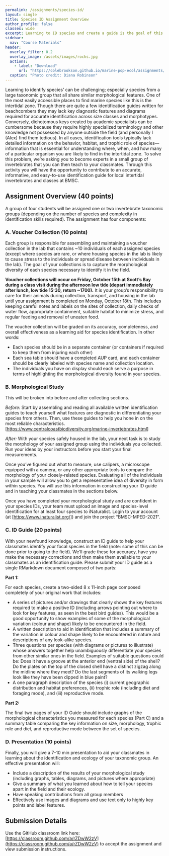 ```yaml
---
permalink: /assignments/species-id/
layout: single
title: Species ID Assignment Overview
author_profile: false
classes: wide
excerpt: Learning to ID species and create a guide is the goal of this assignment, introducing you to the rocky intertidal. 
sidebar:
  nav: "Course Materials"
header:
  overlay_filter: 0.2
  overlay_image: /assets/images/rocks.jpg
  actions:
    - label: "Download"
      url: "https://colebrookson.github.io/marine-pop-ecol/assignments/species-id.pdf"
  caption: "Photo credit: Diana Robinson"
---
```


Learning to identify species’ can be challenging; especially species from a large taxonomic group that all share similar morphological features. One of the most easily accessible places to find marine species like this is the intertidal zone. Though there are quite a few identification guides written for beachcombers they may lack key diagnostic features and diagrams required for accurate identification across size classes and morphotypes. Conversely, dichotomous keys created by academic specialists can be cumbersome because they require highly specialized terminology and other knowledge not possessed by anyone outside the field (and personally I (Alex) find them tedious). In all cases, identification tools typically lack detailed information on the behavior, habitat, and trophic role of species—information that is essential for understanding where, when, and how many of a particular organism you are likely to find in the intertidal zone. To solve this problem, we’re asking you to become experts in a small group of invertebrates that you can then teach to your classmates. Through this activity you will have the opportunity to contribute to an accurate, informative, and easy-to-use identification guide for local intertidal invertebrates and classes at BMSC.

## Assignment Overview (40 points)

A group of four students will be assigned one or two invertebrate taxonomic groups (depending on the number of species and complexity in identification skills required). The assignment has four components:

### A. Voucher Collection (10 points)

Each group is responsible for assembling and maintaining a voucher collection in the lab that contains ~10 individuals of each assigned species (except where species are rare, or where housing species in the lab is likely to cause stress to the individuals or spread disease between individuals in the lab). The goal of your collections is to capture the morphological diversity of each species necessary to identify it in the field. 

**Voucher collections will occur on Friday, October 15th at Scott’s Bay during a class visit during the afternoon low tide (depart immediately after lunch, low tide 15:30, return ~1700).** It is your group’s responsibility to care for their animals during collection, transport, and housing in the lab until your assignment is completed on Monday, October 18th. This includes keeping careful notes and labels on the sites of collection, daily checks of water flow, appropriate containment, suitable habitat to minimize stress, and regular feeding and removal of uneaten food. 

The voucher collection will be graded on its accuracy, completeness, and overall effectiveness as a learning aid for species identification. In other words:

* Each species should be in a separate container (or containers if required to keep them from injuring each other)
* Each sea table should have a completed AUP card, and each container should be clearly labeled with species name and collection location.
* The individuals you have on display should each serve a purpose in terms of highlighting the morphological diversity found in your species.

### B. Morphological Study

This will be broken into before and after collecting sections. 

*Before:* Start by assembling and reading all available written identification guides to teach yourself what features are diagnostic in differentiating your species from others. Then, use these guides to help you hone in on the most reliable characteristics. [https://www.centralcoastbiodiversity.org/marine-invertebrates.html]

*After:* With your species safely housed in the lab, your next task is to study the morphology of your assigned group using the individuals you collected. Run your ideas by your instructors before you start your final measurements.

Once you’ve figured out what to measure, use calipers, a microscope equipped with a camera, or any other appropriate tools to compare the morphology of your closely-related species. Evaluating all of the individuals in your sample will allow you to get a representative idea of diversity in form within species. You will use this information in constructing your ID guide and in teaching your classmates in the sections below.

Once you have completed your morphological study and are confident in your species IDs, your team must upload an image and species-level identification for at least four species to iNaturalist. Login to your account (at [https://www.inaturalist.org/]) and join the project “BMSC-MPED-2021”. 

### C. ID Guide (20 points)

With your newfound knowledge, construct an ID guide to help your classmates identify your focal species in the field (note: some of this can be done prior to going to the field). We’ll grade these for accuracy, have you make the necessary corrections and then make them available to your classmates as an identification guide. Please submit your ID guide as a single RMarkdown document composed of two parts: 

**Part 1:** 

For each species, create a two-sided 8 x 11-inch page composed completely of your original work that includes:

* A series of pictures and/or drawings that clearly shows the key features required to make a positive ID (including arrows pointing out where to look for key features, as seen in the best bird guides). This would be a good opportunity to show examples of some of the morphological variation (colour and shape) likely to be encountered in the field.
* A written description to aid in identification that includes a summary of the variation in colour and shape likely to be encountered in nature and descriptions of any look-alike species.
* Three questions per species (with diagrams or pictures to illustrate) whose answers together help unambiguously differentiate your species from other similar ones in the field. Examples of suitable questions could be: Does it have a groove at the anterior end (ventral side) of the shell? Do the plates on the top of the closed shell have a distinct zigzag along the midline where they meet? Do the last segments of its walking legs look like they have been dipped in blue paint?
* A one paragraph description of the species (i) current geographic distribution and habitat preferences, (ii) trophic role (including diet and foraging mode), and (iii) reproductive mode. 

**Part 2:** 

The final two pages of your ID Guide should include graphs of the morphological characteristics you measured for each species (Part C) and a summary table comparing the key information on size, morphology, trophic role and diet, and reproductive mode between the set of species.

### D. Presentation (10 points)

Finally, you will give a 7-10 min presentation to aid your classmates in learning about the identification and ecology of your taxonomic group. An effective presentation will:

* Include a description of the results of your morphological study (including graphs, tables, diagrams, and pictures where appropriate)
* Give a summary of what you learned about how to tell your species apart in the field and their ecology.
* Have speaking contributions from all group members
* Effectively use images and diagrams and use text only to highly key points and label features.

## Submission Details

Use the GitHub classroom link here: [https://classroom.github.com/a/rZDwW2zV](https://classroom.github.com/a/rZDwW2zV) to accept the assignment and view submission instructions. 